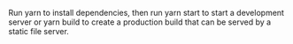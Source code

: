 Run yarn to install dependencies, then run yarn start to start a development server or yarn build to create a production build that can be served by a static file server.
